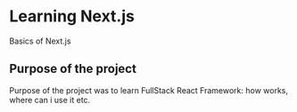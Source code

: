 # Learning Next.js
Basics of Next.js

## Purpose of the project
Purpose of the project was to learn FullStack React Framework: how works, where can i use it etc.
